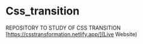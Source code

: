 # Css_transition
REPOSITORY TO STUDY OF CSS TRANSITION
[https://csstransformation.netlify.app/](Live Website)
